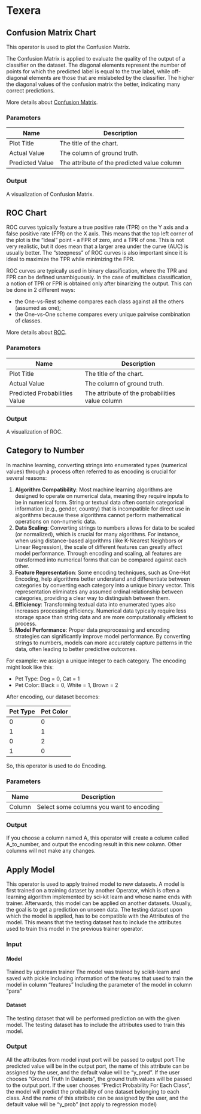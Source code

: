 # Texera

## Confusion Matrix Chart

This operator is used to plot the Confusion Matrix.

The Confusion Matrix is applied to evaluate the quality of the output of a classifier on the dataset. The diagonal elements represent the number of points for which the predicted label is equal to the true label, while off-diagonal elements are those that are mislabeled by the classifier. The higher the diagonal values of the confusion matrix the better, indicating many correct predictions.

More details about [Confusion Matrix](https://scikit-learn.org/stable/auto_examples/model_selection/plot_confusion_matrix.html#confusion-matrix).

### Parameters

| Name            | Description                                 |
| --------------- | ------------------------------------------- |
| Plot Title      | The title of the chart.                     |
| Actual Value    | The column of ground truth.                 |
| Predicted Value | The attribute of the predicted value column |

### Output

A visualization of Confusion Matrix.

## ROC Chart

ROC curves typically feature a true positive rate (TPR) on the Y axis and a false positive rate (FPR) on the X axis. This means that the top left corner of the plot is the “ideal” point - a FPR of zero, and a TPR of one. This is not very realistic, but it does mean that a larger area under the curve (AUC) is usually better. The “steepness” of ROC curves is also important since it is ideal to maximize the TPR while minimizing the FPR.

ROC curves are typically used in binary classification, where the TPR and FPR can be defined unambiguously. In the case of multiclass classification, a notion of TPR or FPR is obtained only after binarizing the output. This can be done in 2 different ways:

- the One-vs-Rest scheme compares each class against all the others (assumed as one);
- the One-vs-One scheme compares every unique pairwise combination of classes.

More details about [ROC](https://scikit-learn.org/stable/auto_examples/model_selection/plot_roc.html#sphx-glr-auto-examples-model-selection-plot-roc-py).

### Parameters

| Name                          | Description                                     |
| ----------------------------- | ----------------------------------------------- |
| Plot Title                    | The title of the chart.                         |
| Actual Value                  | The column of ground truth.                     |
| Predicted Probabilities Value | The attribute of the probabilities value column |

### Output

A visualization of ROC.

## Category to Number

In machine learning, converting strings into enumerated types (numerical values) through a process often referred to as encoding is crucial for several reasons:

1. **Algorithm Compatibility**: Most machine learning algorithms are designed to operate on numerical data, meaning they require inputs to be in numerical form. String or textual data often contain categorical information (e.g., gender, country) that is incompatible for direct use in algorithms because these algorithms cannot perform mathematical operations on non-numeric data.
2. **Data Scaling**: Converting strings to numbers allows for data to be scaled (or normalized), which is crucial for many algorithms. For instance, when using distance-based algorithms (like K-Nearest Neighbors or Linear Regression), the scale of different features can greatly affect model performance. Through encoding and scaling, all features are transformed into numerical forms that can be compared against each other.
3. **Feature Representation**: Some encoding techniques, such as One-Hot Encoding, help algorithms better understand and differentiate between categories by converting each category into a unique binary vector. This representation eliminates any assumed ordinal relationship between categories, providing a clear way to distinguish between them.
4. **Efficiency**: Transforming textual data into enumerated types also increases processing efficiency. Numerical data typically require less storage space than string data and are more computationally efficient to process.
5. **Model Performance**: Proper data preprocessing and encoding strategies can significantly improve model performance. By converting strings to numbers, models can more accurately capture patterns in the data, often leading to better predictive outcomes.

For example: we assign a unique integer to each category. The encoding might look like this:

- Pet Type: Dog = 0, Cat = 1
- Pet Color: Black = 0, White = 1, Brown = 2

After encoding, our dataset becomes:

| Pet Type | Pet Color |
| -------- | --------- |
| 0        | 0         |
| 1        | 1         |
| 0        | 2         |
| 1        | 0         |

So, this operator is used to do Encoding.

### Parameters

| Name   | Description                              |
| ------ | ---------------------------------------- |
| Column | Select some columns you want to encoding |

### Output

If you choose a column named A, this operator will create a column called A_to_number, and output the encoding result in this new column. Other columns will not make any changes.


## Apply Model

This operator is used to apply trained model to new datasets.
A model is first trained on a training dataset by another Operator, which is often a learning algorithm implemented by sci-kit learn and whose name ends with trainer. Afterwards, this model can be applied on another datasets. Usually, the goal is to get a prediction on unseen data.
The testing dataset upon which the model is applied, has to be compatible with the Attributes of the model. This means that the testing dataset has to include the attributes used to train this model in the previous trainer operator.       


### Input
#### Model
Trained by upstream trainer
The model was trained by scikit-learn and saved with pickle
Including information of the features that used to train the model in column “features”
Including the parameter of the model in column “para”

#### Dataset
The testing dataset that will be performed prediction on with the given model.
The testing dataset has to include the attributes used to train this model.


### Output

All the attributes from model input port will be passed to output port
The predicted value will be in the output port, the name of this attribute can be assigned by the user, and the default value will be “y_pred”.
If the user chooses “Ground Truth In Datasets”, the ground truth values will be passed to the output port. 
If the user chooses “Predict Probability For Each Class”, the model will predict the probability of one dataset belonging to each class. And the name of this attribute can be assigned by the user, and the default value will be “y_prob” (not apply to regression model)
